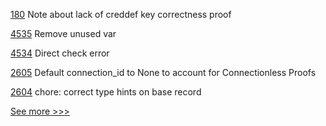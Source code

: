
[180](https://github.com/hyperledger/anoncreds-spec/pull/180) Note about lack of creddef key correctness proof

[4535](https://github.com/hyperledger/fabric/pull/4535) Remove unused var

[4534](https://github.com/hyperledger/fabric/pull/4534) Direct check error

[2605](https://github.com/hyperledger/aries-cloudagent-python/pull/2605) Default connection_id to None to account for Connectionless Proofs

[2604](https://github.com/hyperledger/aries-cloudagent-python/pull/2604) chore: correct type hints on base record


[See more >>>](https://start-here.hyperledger.org/pull-requests)
